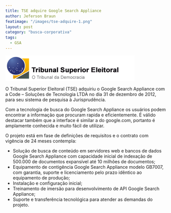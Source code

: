 ```yaml
---
title: TSE adquire Google Search Appliance
author: Jeferson Braun
featimage: "/images/tse-adquire-1.png"
layout: post
category: "busca-corporativa"
tags: 
  - GSA
---
```


![Logo do Tribunal Superior Eleitoral](/images/tse-adquire-2.png)

O Tribunal Superior Eleitoral (TSE) adquiriu o Google Search Appliance com a Code – Soluções de Tecnologia LTDA no dia 31 de dezembro de 2012, para seu sistema de pesquisa à Jurisprudência.

Com a tecnologia de busca do Google Search Appliance os usuários podem encontrar a informação que procuram rapida e eficientemente. É válido destacar também que a interface é similar a do google.com, portanto é amplamente conhecida e muito fácil de utilizar.

O projeto está em fase de definições de requisitos e o contrato com vigência de 24 meses contempla:

- Solução de busca de conteúdo em servidores web e bancos de dados Google Search Appliance com capacidade inicial de indexação de 500.000 de documentos expansível até 10 milhões de documentos;
- Equipamento de contigência Google Search Appliance modelo GB7007, com garantia, suporte e licenciamento pelo prazo idêntico ao equipamento de produção;
- Instalação e configuração inicial;
- Treinamento de imersão para desenvolvimento de API Google Search Appliance;
- Suporte e transferência tecnológica para atender as demandas do projeto.